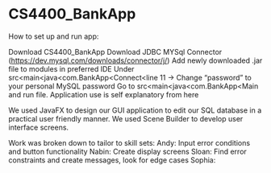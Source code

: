 # CS4400_BankApp
How to set up and run app:
	
  Download CS4400_BankApp
  Download JDBC MYSql Connector (https://dev.mysql.com/downloads/connector/j/)
  Add newly downloaded .jar file to modules in preferred IDE 
  Under src<main<java<com.BankApp<Connect<line 11 -> Change “password” to your personal MySQL password
  Go to  src<main<java<com.BankApp<Main and run file. Application use is self explanatory from here

                                        
We used JavaFX to design our GUI application to edit our SQL database in a practical user friendly manner. 
We used Scene Builder to develop user interface screens.

                                        

Work was broken down to tailor to skill sets:
  Andy: Input error conditions and button functionality
  Nabin: Create display screens
  Sloan: Find error constraints and create messages, look for edge cases
  Sophia: 


